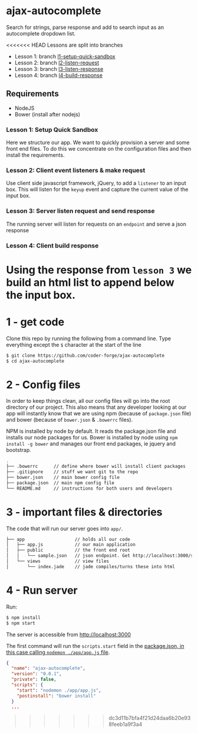 # ajax-autocomplete

Search for strings, parse response and add to search input as an autocomplete dropdown list.

<<<<<<< HEAD
Lessons are split into branches

 - Lesson 1: branch [l1-setup-quick-sandbox](https://github.com/coder-forge/ajax-autocomplete/tree/l1-setup-quick-sandbox)
 - Lesson 2: branch [l2-listen-request](https://github.com/coder-forge/ajax-autocomplete/tree/l2-listen-and-request)
 - Lesson 3: branch [l3-listen-response](https://github.com/coder-forge/ajax-autocomplete/tree/l3-listen-response)
 - Lesson 4: branch [l4-build-response](https://github.com/coder-forge/ajax-autocomplete/tree/l4-build-response)

## Requirements

 - NodeJS
 - Bower (install after nodejs)

### Lesson 1: Setup Quick Sandbox

Here we structure our app. We want to quickly provision a server and some
front end files. To do this we concentrate on the configuration files and then
install the requirements.

### Lesson 2: Client event listeners & make request

Use client side javascript framework, jQuery, to add a `listener` to an input
box. This will listen for the `keyup` event and capture the current value of the
input box.

### Lesson 3: Server listen request and send response

The running server will listen for requests on an `endpoint` and serve a json
response

### Lesson 4: Client build response

Using the response from `lesson 3` we build an html list to append below the
input box.
=======
# 1 - get code

Clone this repo by running the following from a command line. Type everything
except the `$` character at the start of the line
```bash
$ git clone https://github.com/coder-forge/ajax-autocomplete
$ cd ajax-autocomplete
```

# 2 - Config files

In order to keep things clean, all our config files will go into the root
directory of our project. This also means that any developer looking at our app
will instantly know that we are using npm (because of `package.json` file) and
bower (because of `bower.json` & `.bowerrc` files).

NPM is installed by node by default. It reads the package.json file and installs
our node packages for us.
Bower is installed by node using `npm install -g bower` and manages our front
end packages, ie jquery and bootstrap.

```bash
.
├── .bowerrc      // define where bower will install client packages
├── .gitignore    // stuff we want git to the repo
├── bower.json    // main bower config file
├── package.json  // main npm config file
└── README.md     // instructions for both users and developers
```

# 3 - important files & directories

The code that will run our server goes into `app/`.

```bash
├── app                   // holds all our code
│   ├── app.js            // our main application
│   ├── public            // the front end root
│   │   └── sample.json   // json endpoint. Get http://localhost:3000/sample.json
│   └── views             // view files
│       └── index.jade    // jade compiles/turns these into html
```

# 4 - Run server

Run:
```bash
$ npm install
$ npm start
```

The server is accessible from [http://localhost:3000](http://localhost:3000)

The first command will run the `scripts.start` field in the [package.json, in this case calling `nodemon ./app/app.js`
file](https://github.com/coder-forge/ajax-autocomplete/blob/l1-setup-quick-sandbox/package.json#L6).

```json
{
  "name": "ajax-autocomplete",
  "version": "0.0.1",
  "private": false,
  "scripts": {
    "start": "nodemon ./app/app.js",
    "postinstall": "bower install"
  }
  ...
```
>>>>>>> dc3d11b7bfa4f21d24daa6b20e938feeb1a9f3a4
